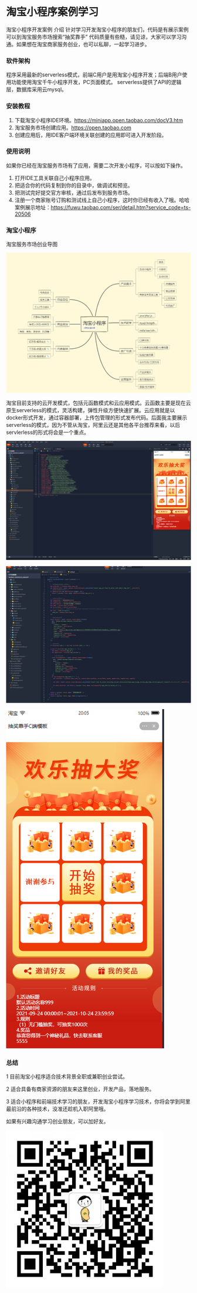 # 淘宝小程序案例学习

淘宝小程序开发案例 介绍
针对学习开发淘宝小程序的朋友们，代码是有展示案例可以到淘宝服务市场搜索“抽奖靠手”
代码质量有些糙，请见谅，大家可以学习沟通。如果想在淘宝商家服务创业，也可以私聊，一起学习进步。

### 软件架构

程序采用最新的serverless模式，前端C用户是用淘宝小程序开发；后端B用户使用功能使用淘宝千牛小程序开发，PC页面模式。
serverless提供了API的逻辑层，数据库采用云mysql。

### 安装教程

1.  下载淘宝小程序IDE环境。https://miniapp.open.taobao.com/docV3.htm
2.  淘宝服务市场创建应用。https://open.taobao.com
3.  创建应用后，用IDE客户端环境关联创建的应用即可进入开发阶段。

### 使用说明
如果你已经在淘宝服务市场有了应用，需要二次开发小程序，可以按如下操作。
1. 打开IDE工具关联自己小程序应用。
2. 把适合你的代码复制到你的目录中，做调试和预览。
3. 把测试完好提交官方审核，通过后发布到服务市场。
4. 注册一个商家账号订购和测试线上自己小程序，这时你已经有收入了哦。哈哈
案例展示地址：https://fuwu.taobao.com/ser/detail.htm?service_code=ts-20506

### 淘宝小程序
淘宝服务市场创业导图
<p> <img src="https://github.com/yougexiaoyuan/taobao_miniapp_study/blob/main/images/mindimage.png" /></p>

淘宝目前支持的云开发模式，包括元函数模式和云应用模式。云函数主要是现在云原生serverless的模式，灵活构建，弹性升级方便快速扩展。云应用就是以docker形式开发，通过容器部署，上传包管理的形式发布代码。后面我主要展示serverless的模式，因为不管从淘宝，阿里云还是其他各平台推荐来看，以后servlerless的形式将会是一个重点。
<p> <img src="https://github.com/yougexiaoyuan/taobao_miniapp_study/blob/main/images/mind1.png" /></p>
<p> <img src="https://github.com/yougexiaoyuan/taobao_miniapp_study/blob/main/images/mind2.png" /></p>
<p> <img src="https://github.com/yougexiaoyuan/taobao_miniapp_study/blob/main/images/mind3.png" /></p>

### 总结

1 目前淘宝小程序适合技术背景全职或兼职创业尝试。

2 适合具备有商家资源的朋友来这里创业，开发产品，落地服务。

3 适合小程序和前端技术学习的朋友，开发淘宝小程序学习技术，你将会学到阿里最前沿的各种技术，没准还趁机入职阿里哦。

如果有兴趣沟通学习创业朋友，可以加好友。
<p> <img src="https://github.com/yougexiaoyuan/taobao_miniapp_study/blob/main/images/friends.png" /></p>


